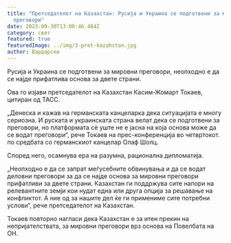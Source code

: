```yaml
---
title: "Претседателот на Казахстан: Русија и Украина се подготвени за мировни
  преговори"
date: 2023-09-30T13:00:46.484Z
category: свет
featured: true
featuredImage: ../img/3-pret-kazahstan.jpg
author: Вардарски
---
```

Русија и Украина се подготвени за мировни преговори, неопходно е да се најде прифатлива основа за двете страни.

Ова го изјави претседателот на Казахстан Касим-Жомарт Токаев, цитиран од ТАСС.

„Денеска и кажав на германската канцеларка дека ситуацијата е многу сериозна. И руската и украинската страна велат дека се подготвени за преговори, но платформата сè уште не е јасна на која основа може да се водат преговори“, рече Токаев на прес-конференција во четвртокот. по средбата со германскиот канцелар Олаф Шолц.

Според него, осамнува ера на разумна, рационална дипломатија.

„Неопходно е да се запрат меѓусебните обвинувања и да се водат деловни преговори за да се најде основа за мировни преговори прифатливи за двете страни. Казахстан ги поддржува сите напори на релевантните земји кои нудат една или друга опција за решавање на конфликтот. А ние од за нашите дел ќе ги примениме сите потребни услови“, рече претседателот на Казахстан.

Токаев повторно нагласи дека Казахстан е за итен прекин на непријателствата, за мировни преговори врз основа на Повелбата на ОН.